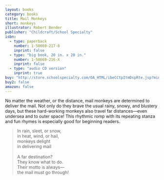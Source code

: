 ```yaml
---
layout: books
category: books
title: Mail Monkeys
short: monkeys
illustrator: Robert Bender
publisher: "Childcraft/School Specialty"
isbn:
  - type: paperback
    number: 1-58669-217-8
    inprint: false
  - type: "big book, 20 in. x 20 in."
    number: 1-58669-216-X
    inprint: false
  - type: "audio CD version"
    inprint: true
buy: "http://store.schoolspecialty.com/OA_HTML/ibeCCtpItmDspRte.jsp?minisite=10044&item=476492"
buy2: false
amazon: false
---
```


No matter the weather, or the distance, mail monkeys are determined to deliver the mail. Not only do they brave the usual rainy, snowy, and blustery days, but these hard-working monkeys also travel far distances—even undersea and to outer space! This rhythmic romp with its repeating stanza and fun rhymes is especially good for beginning readers.

<blockquote class="excerpt"><p2 class="excerpt">
In rain, sleet, or snow, <br />
in heat, wind, or hail, <br />
monkeys delight <br />
in delivering mail
<br /><br />
A far destination? <br />
They know what to do. <br />
Their motto is always— <br />
the mail must go through!
</p2></blockquote>